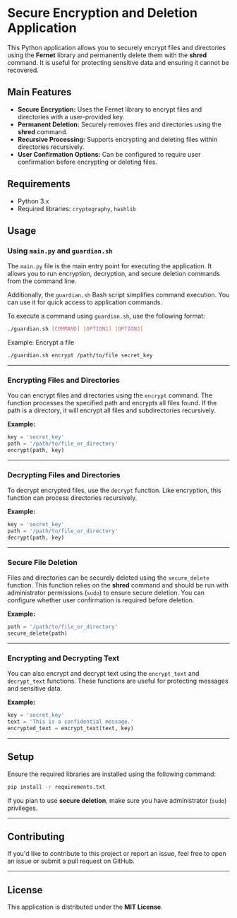 # Secure Encryption and Deletion Application

This Python application allows you to securely encrypt files and directories using the **Fernet** library and permanently delete them with the **shred** command. It is useful for protecting sensitive data and ensuring it cannot be recovered.

## **Main Features**

- **Secure Encryption:** Uses the Fernet library to encrypt files and directories with a user-provided key.
- **Permanent Deletion:** Securely removes files and directories using the **shred** command.
- **Recursive Processing:** Supports encrypting and deleting files within directories recursively.
- **User Confirmation Options:** Can be configured to require user confirmation before encrypting or deleting files.

## **Requirements**

- Python 3.x
- Required libraries: `cryptography`, `hashlib`

## **Usage**

### **Using `main.py` and `guardian.sh`**

The `main.py` file is the main entry point for executing the application. It allows you to run encryption, decryption, and secure deletion commands from the command line.

Additionally, the `guardian.sh` Bash script simplifies command execution. You can use it for quick access to application commands.

To execute a command using `guardian.sh`, use the following format:

```sh
./guardian.sh [COMMAND] [OPTION1] [OPTION2]
```

Example: Encrypt a file

```sh
./guardian.sh encrypt /path/to/file secret_key
```

---

### **Encrypting Files and Directories**

You can encrypt files and directories using the `encrypt` command. The function processes the specified path and encrypts all files found. If the path is a directory, it will encrypt all files and subdirectories recursively.

**Example:**

```py
key = 'secret_key'
path = '/path/to/file_or_directory'
encrypt(path, key)
```

---

### **Decrypting Files and Directories**

To decrypt encrypted files, use the `decrypt` function. Like encryption, this function can process directories recursively.

**Example:**

```py
key = 'secret_key'
path = '/path/to/file_or_directory'
decrypt(path, key)
```

---

### **Secure File Deletion**

Files and directories can be securely deleted using the `secure_delete` function. This function relies on the **shred** command and should be run with administrator permissions (`sudo`) to ensure secure deletion. You can configure whether user confirmation is required before deletion.

**Example:**

```py
path = '/path/to/file_or_directory'
secure_delete(path)
```

---

### **Encrypting and Decrypting Text**

You can also encrypt and decrypt text using the `encrypt_text` and `decrypt_text` functions. These functions are useful for protecting messages and sensitive data.

**Example:**

```py
key = 'secret_key'
text = 'This is a confidential message.'
encrypted_text = encrypt_text(text, key)
```

---

## **Setup**

Ensure the required libraries are installed using the following command:

```sh
pip install -r requirements.txt
```

If you plan to use **secure deletion**, make sure you have administrator (`sudo`) privileges.

---

## **Contributing**

If you'd like to contribute to this project or report an issue, feel free to open an issue or submit a pull request on GitHub.

---

## **License**

This application is distributed under the **MIT License**.